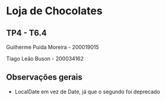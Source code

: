 # Loja de Chocolates

## TP4 - T6.4

Guilherme Puida Moreira - 200019015

Tiago Leão Buson - 200034162


## Observações gerais

* LocalDate em vez de Date, já que o segundo foi deprecado
